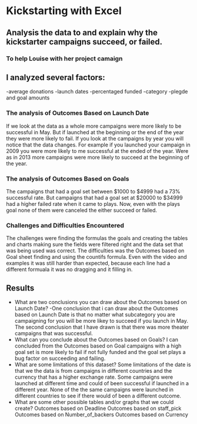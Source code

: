 # Kickstarting with Excel

## Analysis the data to and explain why the kickstarter campaigns succeed, or failed.

### To help Louise with her project camaign

## I analyzed several factors:
-average donations
-launch dates
-percentaged funded
-category
-plegde and goal amounts

### The analysis of Outcomes Based on Launch Date
  If we look at the data as a whole more campaigns were more likely to be successful in May. But if launched at the beginning or the end of the year they were more likely to fail. If you look at the campaigns by year you will notice that the data changes. For example if you launched your campaign in 2009 you were more likely to me successful at the ended of the year. Were as in 2013 more campaigns were more likely to succeed at the beginning of the year.

### The analysis of Outcomes Based on Goals
  The campaigns that had a goal set between $1000 to $4999 had a 73% successful rate. But campaigns that had a goal set at $20000 to $34999 had a higher failed rate when it came to plays. Now, even with the plays goal none of them were canceled the either succeed or failed. 

### Challenges and Difficulties Encountered
  The challenges were finding the formulas the goals and creating the tables and charts making sure the fields were filtered right and the data set that was being used was correct. 
  The difficulties was the Outcomes based on Goal sheet finding and using the countifs formula. Even with the video and examples it was still harder than expected, because each line had a different formuala it was no dragging and it filling in.

## Results

- What are two conclusions you can draw about the Outcomes based on Launch Date?
-One conclusion that i can draw about the Outcomes based on Launch Date is that no matter what subcategory you are campaigning for you will be more likey to succeed if you launch in May. The second conclusion that I have drawn is that there was more theater campaigns that was successful. 
- What can you conclude about the Outcomes based on Goals?
I can concluded from the Outcomes based on Goal campaigns with a high goal set is more likely to fail if not fully funded and the goal set plays a bug factor on succeeding and failing.
- What are some limitations of this dataset?
Some limitations of the date is that we the data is from campaigns in different countries and the currency that has a higher exchange rate.
Some campaigns were launched at different time and could of been successful if launched in a different year.
None of the the same campaigns were launched in different countries to see if there would of been a different outcome.
- What are some other possible tables and/or graphs that we could create?
Outcomes based on Deadline
Outcomes based on staff_pick
Outcomes based on Number_of_backers
Outcomes based on Currency
